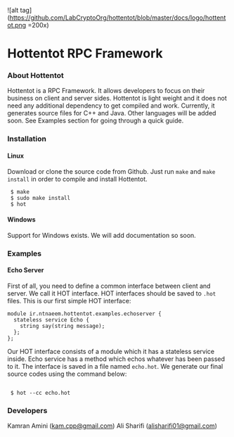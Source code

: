![alt tag](https://github.com/LabCryptoOrg/hottentot/blob/master/docs/logo/hottentot.png =200x)
# Hottentot RPC Framework
### About Hottentot
Hottentot is a RPC Framework. It allows developers to focus on their business on client and server sides. Hottentot is light weight and it does not need any additional dependency to get compiled and work. Currently, it generates source files for C++ and Java. Other languages will be added soon. See Examples section for going through a quick guide.

### Installation
#### Linux
Download or clone the source code from Github. Just run `make` and `make install` in order to compile and install Hottentot.

```shell
 $ make
 $ sudo make install
 $ hot
```

#### Windows

Support for Windows exists. We will add documentation so soon.

### Examples

#### Echo Server

First of all, you need to define a common interface between client and server. We call it HOT interface.
HOT interfaces should be saved to `.hot` files. This is our first simple HOT interface:

```
module ir.ntnaeem.hottentot.examples.echoserver {
  stateless service Echo {
    string say(string message);
  };  
};

```
Our HOT interface consists of a module which it has a stateless service inside. Echo service has a method which echos whatever has been passed to it. The interface is saved in a file named `echo.hot`. We generate our final source codes using the command below:

```shell
 
 $ hot --cc echo.hot

```

### Developers

Kamran Amini  (kam.cpp@gmail.com)
Ali Sharifi   (alisharifi01@gmail.com)
